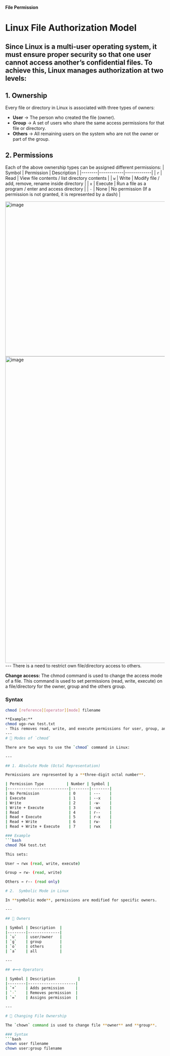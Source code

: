 **File Permission**

# Linux File Authorization Model
Since Linux is a multi-user operating system, it must ensure proper security so that one user cannot access another’s confidential files. To achieve this, Linux manages authorization at two levels:
---
## 1. Ownership
Every file or directory in Linux is associated with three types of owners:
- **User** → The person who created the file (owner).  
- **Group** → A set of users who share the same access permissions for that file or directory.  
- **Others** → All remaining users on the system who are not the owner or part of the group.
## 2. Permissions 
Each of the above ownership types can be assigned different permissions:
| Symbol | Permission | Description |
|--------|------------|-------------|
| `r`    | Read       | View file contents / list directory contents |
| `w`    | Write      | Modify file / add, remove, rename inside directory |
| `x`    | Execute    | Run a file as a program / enter and access directory |
| `-`    | None       | No permission (If a permission is not granted, it is represented by a dash) |

<img width="1300" height="488" alt="image" src="https://github.com/user-attachments/assets/87eebaf7-f685-4e64-8f1a-81c0c4236d86" />

<img width="1614" height="966" alt="image" src="https://github.com/user-attachments/assets/c12b5715-f110-445a-9759-a8949259f11e" />
---
There is a need to restrict own file/directory access to others.

**Change access:** The chmod command is used to change the access mode of a file. This command is used to set permissions (read, write, execute) on a file/directory for the owner, group and the others group.

### Syntax
```bash
chmod [reference][operator][mode] filename

**Example:**
chmod ugo-rwx test.txt
- This removes read, write, and execute permissions for user, group, and others.
---
# 🧮 Modes of `chmod`

There are two ways to use the `chmod` command in Linux:

---

## 1. Absolute Mode (Octal Representation)

Permissions are represented by a **three-digit octal number**.

| Permission Type          | Number | Symbol |
|---------------------------|--------|--------|
| No Permission             | 0      | ---    |
| Execute                   | 1      | --x    |
| Write                     | 2      | -w-    |
| Write + Execute           | 3      | -wx    |
| Read                      | 4      | r--    |
| Read + Execute            | 5      | r-x    |
| Read + Write              | 6      | rw-    |
| Read + Write + Execute    | 7      | rwx    |

### Example
```bash
chmod 764 test.txt

This sets:

User → rwx (read, write, execute)

Group → rw- (read, write)

Others → r-- (read only)

# 2.  Symbolic Mode in Linux

In **symbolic mode**, permissions are modified for specific owners.

---

## 👤 Owners

| Symbol | Description  |
|--------|--------------|
| `u`    | user/owner   |
| `g`    | group        |
| `o`    | others       |
| `a`    | all          |

---

## ➕➖➗ Operators

| Symbol | Description          |
|--------|---------------------|
| `+`    | Adds permission     |
| `-`    | Removes permission  |
| `=`    | Assigns permission  |

---

# 👥 Changing File Ownership

The `chown` command is used to change file **owner** and **group**.

### Syntax
```bash
chown user filename
chown user:group filename



